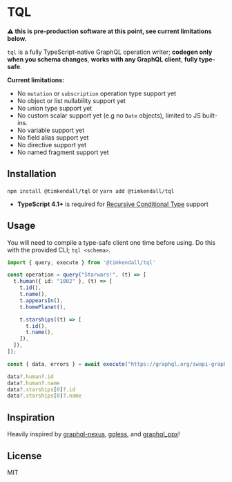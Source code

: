 # TQL

**⚠️ this is pre-production software at this point, see current limitations below.**

`tql` is a fully TypeScript-native GraphQL operation writer; **codegen only when you schema changes**, **works with any GraphQL client**, **fully type-safe**.

**Current limitations:**

- No `mutation` or `subscription` operation type support yet
- No object or list nullability support yet
- No union type support yet
- No custom scalar support yet (e.g no `Date` objects), limited to JS built-ins.
- No variable support yet
- No field alias support yet
- No directive support yet
- No named fragment support yet

## Installation

`npm install @timkendall/tql` or `yarn add @timkendall/tql` 

* **TypeScript 4.1+** is required for [Recursive Conditional Type](https://devblogs.microsoft.com/typescript/announcing-typescript-4-1/#recursive-conditional-types) support

## Usage

You will need to compile a type-safe client one time before using. Do this with the provided CLI; `tql <schema>`.

```typescript
import { query, execute } from '@timkendall/tql'

const operation = query("Starwars!", (t) => [
  t.human({ id: "1002" }, (t) => [
    t.id(),
    t.name(),
    t.appearsIn(),
    t.homePlanet(),

    t.starships((t) => [
      t.id(),
      t.name(),
    ]),
  ]),
]);

const { data, errors } = await execute("https://graphql.org/swapi-graphql/", query);

data?.human?.id
data?.human?.name
data?.starships[0]?.id
data?.starships[0]?.name
```

## Inspiration

Heavily inspired by [graphql-nexus](https://github.com/graphql-nexus/schema), [gqless](https://github.com/gqless/gqless), and [graphql_ppx](https://github.com/mhallin/graphql_ppx)!

## License

MIT